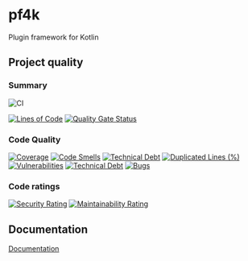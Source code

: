 # pf4k

Plugin framework for Kotlin

## Project quality

### Summary

![CI](https://github.com/bogomolov-a-a/pf4k/workflows/CI/badge.svg)

[![Lines of Code](https://sonarcloud.io/api/project_badges/measure?project=pf4k&metric=ncloc)](https://sonarcloud.io/dashboard?id=pf4k)
[![Quality Gate Status](https://sonarcloud.io/api/project_badges/measure?project=pf4k&metric=alert_status)](https://sonarcloud.io/dashboard?id=pf4k)

### Code Quality

[![Coverage](https://sonarcloud.io/api/project_badges/measure?project=pf4k&metric=coverage)](https://sonarcloud.io/dashboard?id=pf4k)
[![Code Smells](https://sonarcloud.io/api/project_badges/measure?project=pf4k&metric=code_smells)](https://sonarcloud.io/dashboard?id=pf4k)
[![Technical Debt](https://sonarcloud.io/api/project_badges/measure?project=pf4k&metric=sqale_index)](https://sonarcloud.io/dashboard?id=pf4k)
[![Duplicated Lines (%)](https://sonarcloud.io/api/project_badges/measure?project=pf4k&metric=duplicated_lines_density)](https://sonarcloud.io/dashboard?id=pf4k)
[![Vulnerabilities](https://sonarcloud.io/api/project_badges/measure?project=pf4k&metric=vulnerabilities)](https://sonarcloud.io/dashboard?id=pf4k)
[![Technical Debt](https://sonarcloud.io/api/project_badges/measure?project=pf4k&metric=sqale_index)](https://sonarcloud.io/dashboard?id=pf4k)
[![Bugs](https://sonarcloud.io/api/project_badges/measure?project=pf4k&metric=bugs)](https://sonarcloud.io/dashboard?id=pf4k)

### Code ratings

[![Security Rating](https://sonarcloud.io/api/project_badges/measure?project=pf4k&metric=security_rating)](https://sonarcloud.io/dashboard?id=pf4k)
[![Maintainability Rating](https://sonarcloud.io/api/project_badges/measure?project=pf4k&metric=sqale_rating)](https://sonarcloud.io/dashboard?id=pf4k)

## Documentation

[Documentation](https://bogomolov-a-a.github.io/pf4k)

